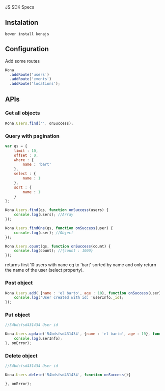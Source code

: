 JS SDK Specs

## Instalation

```
bower install konajs
```

## Configuration

Add some routes

```js
Kona
  .addRoute('users')
  .addRoute('events')
  .addRoute('locations');
```

## APIs

### Get all objects

```js
Kona.Users.find('', onSuccess);
```

### Query with pagination

```js
var qs = {
	limit : 10,
	offset : 0,
	where : {
		name : 'bart'
	},
	select : {
		name : 1
	},
	sort : {
		name : 1
	}
};

Kona.Users.find(qs, function onSuccess(users) {
	console.log(users); //Array
});

Kona.Users.findOne(qs, function onSuccess(user) {
	console.log(user); //Object
});

Kona.Users.count(qs, function onSuccess(count) {
	console.log(count); //{count : 1000}
});
```

returns first 10 users with nane eq to 'bart' sorted by name and only return the name of the user (select property).

### Post object

```js
Kona.Users.add( {name : 'el barto', age : 10}, function onSuccess(userInfo){
	console.log('User created with id: 'userInfo._id);
});
```

### Put object

```js
//54bdsfsd431434 User id

Kona.Users.update('54bdsfsd431434', {name : 'el barto', age : 10}, function onSuccess(userInfo){
	console.log(userInfo);
}, onError);
```

### Delete object

```js
//54bdsfsd431434 User id

Kona.Users.delete('54bdsfsd431434', function onSuccess(){

}, onError);
```
